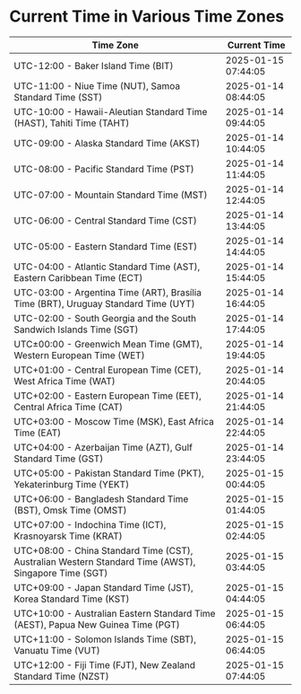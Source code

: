 # Current Time in Various Time Zones

| Time Zone | Current Time |
|-----------|--------------|
| UTC-12:00 - Baker Island Time (BIT) | 2025-01-15 07:44:05 |
| UTC-11:00 - Niue Time (NUT), Samoa Standard Time (SST) | 2025-01-14 08:44:05 |
| UTC-10:00 - Hawaii-Aleutian Standard Time (HAST), Tahiti Time (TAHT) | 2025-01-14 09:44:05 |
| UTC-09:00 - Alaska Standard Time (AKST) | 2025-01-14 10:44:05 |
| UTC-08:00 - Pacific Standard Time (PST) | 2025-01-14 11:44:05 |
| UTC-07:00 - Mountain Standard Time (MST) | 2025-01-14 12:44:05 |
| UTC-06:00 - Central Standard Time (CST) | 2025-01-14 13:44:05 |
| UTC-05:00 - Eastern Standard Time (EST) | 2025-01-14 14:44:05 |
| UTC-04:00 - Atlantic Standard Time (AST), Eastern Caribbean Time (ECT) | 2025-01-14 15:44:05 |
| UTC-03:00 - Argentina Time (ART), Brasília Time (BRT), Uruguay Standard Time (UYT) | 2025-01-14 16:44:05 |
| UTC-02:00 - South Georgia and the South Sandwich Islands Time (SGT) | 2025-01-14 17:44:05 |
| UTC±00:00 - Greenwich Mean Time (GMT), Western European Time (WET) | 2025-01-14 19:44:05 |
| UTC+01:00 - Central European Time (CET), West Africa Time (WAT) | 2025-01-14 20:44:05 |
| UTC+02:00 - Eastern European Time (EET), Central Africa Time (CAT) | 2025-01-14 21:44:05 |
| UTC+03:00 - Moscow Time (MSK), East Africa Time (EAT) | 2025-01-14 22:44:05 |
| UTC+04:00 - Azerbaijan Time (AZT), Gulf Standard Time (GST) | 2025-01-14 23:44:05 |
| UTC+05:00 - Pakistan Standard Time (PKT), Yekaterinburg Time (YEKT) | 2025-01-15 00:44:05 |
| UTC+06:00 - Bangladesh Standard Time (BST), Omsk Time (OMST) | 2025-01-15 01:44:05 |
| UTC+07:00 - Indochina Time (ICT), Krasnoyarsk Time (KRAT) | 2025-01-15 02:44:05 |
| UTC+08:00 - China Standard Time (CST), Australian Western Standard Time (AWST), Singapore Time (SGT) | 2025-01-15 03:44:05 |
| UTC+09:00 - Japan Standard Time (JST), Korea Standard Time (KST) | 2025-01-15 04:44:05 |
| UTC+10:00 - Australian Eastern Standard Time (AEST), Papua New Guinea Time (PGT) | 2025-01-15 06:44:05 |
| UTC+11:00 - Solomon Islands Time (SBT), Vanuatu Time (VUT) | 2025-01-15 06:44:05 |
| UTC+12:00 - Fiji Time (FJT), New Zealand Standard Time (NZST) | 2025-01-15 07:44:05 |
